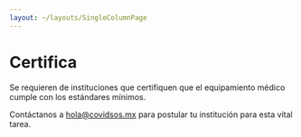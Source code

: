 ```yaml
---
layout: ~/layouts/SingleColumnPage
---
```

# Certifica

Se requieren de instituciones que certifiquen que el equipamiento médico
 cumple con los estándares mínimos.
 
Contáctanos a [hola@covidsos.mx](mailto:hola@covidsos.mx) para postular tu
 institución para esta
 vital
 tarea.
